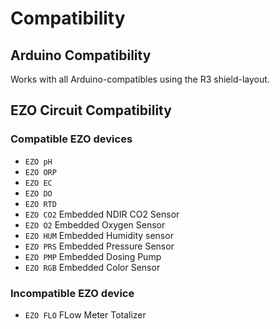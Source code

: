 # <i class="fas fa-puzzle-piece"></i> Compatibility

## Arduino Compatibility

Works with all Arduino-compatibles using the R3 shield-layout.

## EZO Circuit Compatibility


### Compatible EZO devices
* `EZO pH`
* `EZO ORP`
* `EZO EC`
* `EZO DO`
* `EZO RTD`
* `EZO CO2` Embedded NDIR CO2 Sensor
* `EZO O2` Embedded Oxygen Sensor
* `EZO HUM` Embedded Humidity sensor
* `EZO PRS` Embedded Pressure Sensor
* `EZO PMP` Embedded Dosing Pump
* `EZO RGB` Embedded Color Sensor


### Incompatible EZO device
* `EZO FLO`  FLow Meter Totalizer
